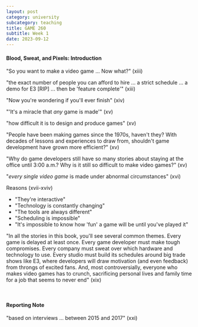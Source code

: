 ```yaml
---
layout: post
category: university
subcategory: teaching
title: GAME 260
subtitle: Week 1
date: 2023-09-12
---
```


#### Blood, Sweat, and Pixels: Introduction

"So you want to make a video game ... Now what?" (xiii)

"the exact number of people you can afford to hire ... a strict schedule ... a demo for E3 [RIP] ... then be 'feature complete'" (xiii)

"Now you're wondering if you'll ever finish" (xiv)

"'It's a miracle that *any* game is made'" (xv)

"how difficult it is to design and produce games" (xv)

"People have been making games since the 1970s, haven't they? With decades of lessons and experiences to draw from, shouldn't game development have grown more efficient?" (xv)

"Why do game developers still have so many stories about staying at the office until 3:00 a.m.? Why is it still so difficult to make video games?" (xv)

"*every single video game* is made under abnormal circumstances" (xvi)

Reasons (xvii-xviv)

* "They're interactive"
* "Technology is constantly changing"
* "The tools are always different"
* "Scheduling is impossible"
* "It's impossible to know how 'fun' a game will be until you've played it"

"In all the stories in this book, you'll see several common themes. Every game is delayed at least once. Every game developer must make tough compromises. Every company must sweat over which hardware and technology to use. Every studio must build its schedules around big trade shows like E3, where developers will draw motivation (and even feedback) from throngs of excited fans. And, most controversially, everyone who makes video games has to crunch, sacrificing personal lives and family time for a job that seems to never end" (xix)

<br>


#### Reporting Note

"based on interviews ... between 2015 and 2017" (xxi)

